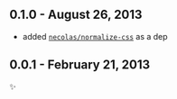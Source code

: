 0.1.0 - August 26, 2013
-----------------------
* added [`necolas/normalize-css`](https://github.com/necolas/normalize-css) as a dep

0.0.1 - February 21, 2013
-------------------------
:sparkles: